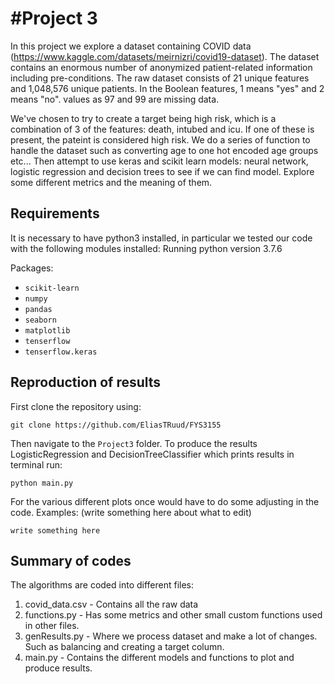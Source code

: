 #Project 3
==============================
In this project we explore a dataset containing COVID data (https://www.kaggle.com/datasets/meirnizri/covid19-dataset).
The dataset  contains an enormous number of anonymized patient-related information including pre-conditions. The raw dataset consists of 21 unique features and 1,048,576 unique patients. In the Boolean features, 1 means "yes" and 2 means "no". values as 97 and 99 are missing data.

We've chosen to try to create a target being high risk, which is a combination of 3 of the features: death, intubed and icu. If one of these is present, the pateint is considered high risk. We do a series of function to handle the dataset such as converting age to one hot encoded age groups etc...
Then attempt to use keras and scikit learn models: neural network, logistic regression and decision trees to see if we can find model. Explore some different metrics and the meaning of them.

## Requirements

It is necessary to have python3 installed, in particular we tested our code with the following modules installed:
Running python version 3.7.6

Packages:
* `scikit-learn`
* `numpy`
* `pandas`
* `seaborn`
* `matplotlib`
* `tenserflow`
* `tenserflow.keras`


## Reproduction of results
First clone the repository using:
```
git clone https://github.com/EliasTRuud/FYS3155
```
Then navigate to the `Project3` folder.
To produce the results LogisticRegression and DecisionTreeClassifier which prints results in terminal run:
```
python main.py
```

For the various different plots once would have to do some adjusting in the code. Examples:
(write something here about what to edit)
```
write something here
```

## Summary of codes

The algorithms are coded into different files:

1. covid_data.csv - Contains all the raw data
2. functions.py - Has some metrics and other small custom functions used in other files.
3. genResults.py - Where we process dataset and make a lot of changes. Such as balancing and creating a target column.
4. main.py - Contains the different models and functions to plot and produce results.
